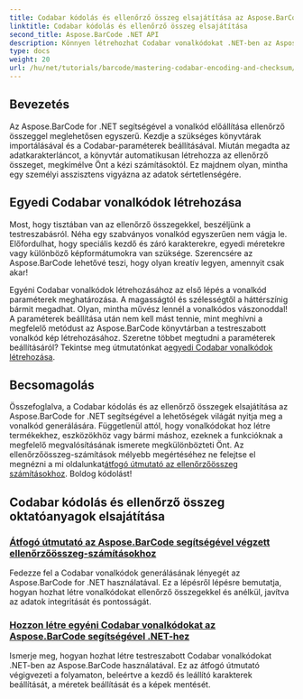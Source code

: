 ```yaml
---
title: Codabar kódolás és ellenőrző összeg elsajátítása az Aspose.BarCode-ban
linktitle: Codabar kódolás és ellenőrző összeg elsajátítása
second_title: Aspose.BarCode .NET API
description: Könnyen létrehozhat Codabar vonalkódokat .NET-ben az Aspose.BarCode segítségével. Fedezze fel az oktatóanyagokat az ellenőrzőösszeg-számításokról és az egyéni vonalkód-generálásról.
type: docs
weight: 20
url: /hu/net/tutorials/barcode/mastering-codabar-encoding-and-checksum/
---
```

## Bevezetés

Az Aspose.BarCode for .NET segítségével a vonalkód előállítása ellenőrző összeggel meglehetősen egyszerű. Kezdje a szükséges könyvtárak importálásával és a Codabar-paraméterek beállításával. Miután megadta az adatkarakterláncot, a könyvtár automatikusan létrehozza az ellenőrző összeget, megkímélve Önt a kézi számításoktól. Ez majdnem olyan, mintha egy személyi asszisztens vigyázna az adatok sértetlenségére.

## Egyedi Codabar vonalkódok létrehozása

Most, hogy tisztában van az ellenőrző összegekkel, beszéljünk a testreszabásról. Néha egy szabványos vonalkód egyszerűen nem vágja le. Előfordulhat, hogy speciális kezdő és záró karakterekre, egyedi méretekre vagy különböző képformátumokra van szüksége. Szerencsére az Aspose.BarCode lehetővé teszi, hogy olyan kreatív legyen, amennyit csak akar!

 Egyéni Codabar vonalkódok létrehozásához az első lépés a vonalkód paraméterek meghatározása. A magasságtól és szélességtől a háttérszínig bármit megadhat. Olyan, mintha művész lennél a vonalkódos vászonoddal! A paraméterek beállítása után nem kell mást tennie, mint meghívni a megfelelő metódust az Aspose.BarCode könyvtárban a testreszabott vonalkód kép létrehozásához. Szeretne többet megtudni a paraméterek beállításáról? Tekintse meg útmutatónkat a[egyedi Codabar vonalkódok létrehozása](./custom-codabar-barcodes/).

## Becsomagolás

Összefoglalva, a Codabar kódolás és az ellenőrző összegek elsajátítása az Aspose.BarCode for .NET segítségével a lehetőségek világát nyitja meg a vonalkód generálására. Függetlenül attól, hogy vonalkódokat hoz létre termékekhez, eszközökhöz vagy bármi máshoz, ezeknek a funkcióknak a megfelelő megvalósításának ismerete megkülönbözteti Önt. Az ellenőrzőösszeg-számítások mélyebb megértéséhez ne felejtse el megnézni a mi oldalunkat[átfogó útmutató az ellenőrzőösszeg számításokhoz](./guide-to-checksum-calculation/). Boldog kódolást!


## Codabar kódolás és ellenőrző összeg oktatóanyagok elsajátítása
### [Átfogó útmutató az Aspose.BarCode segítségével végzett ellenőrzőösszeg-számításokhoz](./guide-to-checksum-calculation/)
Fedezze fel a Codabar vonalkódok generálásának lényegét az Aspose.BarCode for .NET használatával. Ez a lépésről lépésre bemutatja, hogyan hozhat létre vonalkódokat ellenőrző összegekkel és anélkül, javítva az adatok integritását és pontosságát.
### [Hozzon létre egyéni Codabar vonalkódokat az Aspose.BarCode segítségével .NET-hez](./custom-codabar-barcodes/)
Ismerje meg, hogyan hozhat létre testreszabott Codabar vonalkódokat .NET-ben az Aspose.BarCode használatával. Ez az átfogó útmutató végigvezeti a folyamaton, beleértve a kezdő és leállító karakterek beállítását, a méretek beállítását és a képek mentését.